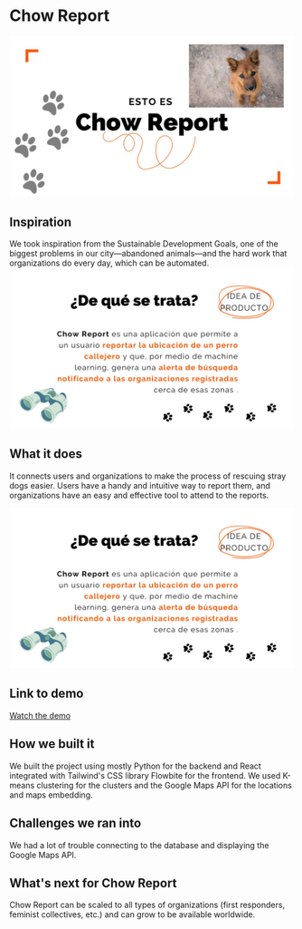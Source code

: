 # Chow Report

![welcome](chow%20report/src/assets/1.jpg)

## Inspiration
We took inspiration from the Sustainable Development Goals, one of the biggest problems in our city—abandoned animals—and the hard work that organizations do every day, which can be automated.
![welcome](chow%20report/src/assets/5.jpg)

## What it does
It connects users and organizations to make the process of rescuing stray dogs easier. Users have a handy and intuitive way to report them, and organizations have an easy and effective tool to attend to the reports.

![welcome](chow%20report/src/assets/5.jpg)

## Link to demo 
[Watch the demo](https://youtu.be/DXzXyALE3I8)

## How we built it
We built the project using mostly Python for the backend and React integrated with Tailwind's CSS library Flowbite for the frontend. We used K-means clustering for the clusters and the Google Maps API for the locations and maps embedding.

## Challenges we ran into
We had a lot of trouble connecting to the database and displaying the Google Maps API.

## What's next for Chow Report
Chow Report can be scaled to all types of organizations (first responders, feminist collectives, etc.) and can grow to be available worldwide.
